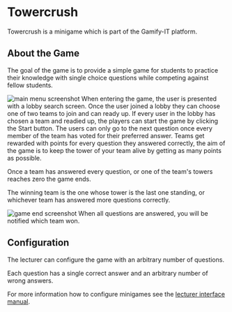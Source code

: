 # Towercrush

Towercrush is a minigame which is part of the Gamify-IT platform.

## About the Game

The goal of the game is to provide a simple game for students to practice their knowledge with single choice questions while competing against fellow students.

![main menu screenshot](assets/towercrush-game.webp)
When entering the game, the user is presented with a lobby search screen.
Once the user joined a lobby they can choose one of two teams to join and can ready up.
If every user in the lobby has chosen a team and readied up, the players can start the game by clicking the Start button.
The users can only go to the next question once every member of the team has voted for their preferred answer.
Teams get rewarded with points for every question they answered correctly, the aim of the game is to keep the tower of your team alive by getting as many points as possible.

Once a team has answered every question, or one of the team's towers reaches zero the game ends.

The winning team is the one whose tower is the last one standing, or whichever team has answered more questions correctly.

![game end screenshot](assets/towercrush-end-screen.webp)
When all questions are answered, you will be notified which team won.

## Configuration

The lecturer can configure the game with an arbitrary number of questions.

Each question has a single correct answer and an arbitrary number of wrong answers.

For more information how to configure minigames see the [lecturer interface manual](../lecturer-interface/README.md).

